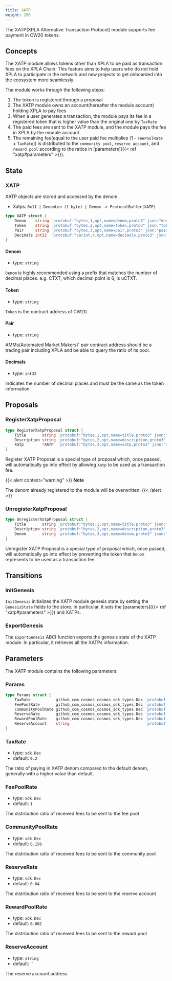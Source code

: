 ```yaml
---
title: XATP
weight: 200
---
```


The XATP(XPLA Alternative Transaction Protocol) module supports fee payment in CW20 tokens.

## Concepts

The XATP module allows tokens other than XPLA to be paid as transaction fees on the XPLA Chain. This feature aims to help users who do not hold XPLA to participate in the network and new projects to get onboarded into the ecosystem more seamlessly.

The module works through the following steps:

1. The token is registered through a proposal
2. The XATP module owns an account(hereafter the module account) holding XPLA to pay fees
3. When a user generates a transaction, the module pays its fee in a registered token that is higher value than the original one by `TaxRate`
4. The paid fees are sent to the XATP module, and the module pays the fee in XPLA by the module account
5. The remaining fee(equal to the user paid fee multiplies (1 - `FeePoolRate` + `TaxRate`)) is distributed to the `community pool`, `reserve account`, and `reward pool` according to the ratios in [parameters]({{< ref "xatp#parameters" >}}).

## State

### XATP

XATP objects are stored and accessed by the denom.

- Xatps: `0x11 | DenomLen (1 byte) | Denom -> ProtocolBuffer(XATP)`

```go
type XATP struct {
	Denom    string `protobuf:"bytes,1,opt,name=denom,proto3" json:"denom,omitempty"`
	Token    string `protobuf:"bytes,2,opt,name=token,proto3" json:"token,omitempty"`
	Pair     string `protobuf:"bytes,3,opt,name=pair,proto3" json:"pair,omitempty"`
	Decimals int32  `protobuf:"varint,4,opt,name=decimals,proto3" json:"decimals,omitempty"`
}
```

#### Denom

- type: `string`

`Denom` is highly recommended using a prefix that matches the number of decimal places. e.g. CTXT, which decimal point is 6, is uCTXT.

#### Token

- type: `string`

`Token` is the contract address of CW20.

#### Pair

- type: `string`

AMMs(Automated Market Makers)' pair contract address should be a trading pair including XPLA and be able to query the ratio of its pool.

#### Decimals

- type: `int32`

Indicates the number of decimal places and must be the same as the token information.

## Proposals

### RegisterXatpProposal
```go
type RegisterXatpProposal struct {
	Title       string `protobuf:"bytes,1,opt,name=title,proto3" json:"title,omitempty"`
	Description string `protobuf:"bytes,2,opt,name=description,proto3" json:"description,omitempty"`
	Xatp        *XATP  `protobuf:"bytes,3,opt,name=xatp,proto3" json:"xatp,omitempty"`
}
```

Register XATP Proposal is a special type of proposal which, once passed, will automatically go into effect by allowing `Xatp` to be used as a transaction fee.

{{< alert context="warning" >}}
**Note**

The denom already registered to the module will be overwritten.
{{< /alert >}}


### UnregisterXatpProposal
```go
type UnregisterXatpProposal struct {
	Title       string `protobuf:"bytes,1,opt,name=title,proto3" json:"title,omitempty"`
	Description string `protobuf:"bytes,2,opt,name=description,proto3" json:"description,omitempty"`
	Denom       string `protobuf:"bytes,3,opt,name=denom,proto3" json:"denom,omitempty"`
}
```

Unregister XATP Proposal is a special type of proposal which, once passed, will automatically go into effect by preventing the token that `Denom` represents to be used as a transaction fee.


## Transitions

### InitGenesis

`InitGenesis` initializes the XATP module genesis state by setting the `GenesisState` fields to the store. In particular, it sets the [parameters]({{< ref "xatp#parameters" >}}) and XATPs.

### ExportGenesis

The `ExportGenesis` ABCI function exports the genesis state of the XATP module. In particular, it retrieves all the XATPs information.

## Parameters

The XATP module contains the following parameters:

### Params
```go
type Params struct {
	TaxRate           github_com_cosmos_cosmos_sdk_types.Dec `protobuf:"bytes,1,opt,name=tax_rate,json=taxRate,proto3,customtype=github.com/cosmos/cosmos-sdk/types.Dec" json:"tax_rate" yaml:"tax_rate"`
	FeePoolRate       github_com_cosmos_cosmos_sdk_types.Dec `protobuf:"bytes,2,opt,name=fee_pool_rate,json=feePoolRate,proto3,customtype=github.com/cosmos/cosmos-sdk/types.Dec" json:"fee_pool_rate" yaml:"fee_pool_rate"`
	CommunityPoolRate github_com_cosmos_cosmos_sdk_types.Dec `protobuf:"bytes,3,opt,name=community_pool_rate,json=communityPoolRate,proto3,customtype=github.com/cosmos/cosmos-sdk/types.Dec" json:"community_pool_rate" yaml:"community_pool_rate"`
	ReserveRate       github_com_cosmos_cosmos_sdk_types.Dec `protobuf:"bytes,4,opt,name=reserve_rate,json=reserveRate,proto3,customtype=github.com/cosmos/cosmos-sdk/types.Dec" json:"reserve_rate" yaml:"reserve_rate"`
	RewardPoolRate    github_com_cosmos_cosmos_sdk_types.Dec `protobuf:"bytes,5,opt,name=reward_pool_rate,json=rewardPoolRate,proto3,customtype=github.com/cosmos/cosmos-sdk/types.Dec" json:"reward_pool_rate" yaml:"reward_pool_rate"`
	ReserveAccount    string                                 `protobuf:"bytes,6,opt,name=reserve_account,json=reserveAccount,proto3" json:"reserve_account,omitempty"`
}
```

### TaxRate

- type: `sdk.Dec`
- default: `0.2`

The ratio of paying in XATP denom compared to the default denom, generally with a higher value than default.

### FeePoolRate

- type: `sdk.Dec`
- default: `1`

The distribution ratio of received fees to be sent to the fee pool

### CommunityPoolRate

- type: `sdk.Dec`
- default: `0.158`

The distribution ratio of received fees to be sent to the community pool

### ReserveRate

- type: `sdk.Dec`
- default: `0.04`

The distribution ratio of received fees to be sent to the reserve account

### RewardPoolRate

- type: `sdk.Dec`
- default: `0.002`

The distribution ratio of received fees to be sent to the reward pool

### ReserveAccount

- type: `string`
- default: ``

The reserve account address
